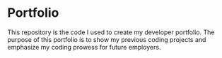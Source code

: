 # Portfolio
 This repository is the code I used to create my developer portfolio. The purpose of this portfolio is to show my previous coding projects and emphasize my coding prowess for future employers.  
